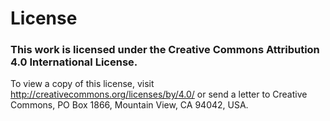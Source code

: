 License
=======

### This work is licensed under the Creative Commons Attribution 4.0 International License. ###

To view a copy of this license, visit http://creativecommons.org/licenses/by/4.0/ or send a letter to Creative Commons, PO Box 1866, Mountain View, CA 94042, USA.